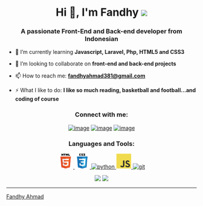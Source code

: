 <h1 align="center">Hi 👋, I'm Fandhy <img height="40" src="https://emoji.gg/assets/emoji/7333-parrotdance.gif"></h1>
<h3 align="center">A passionate Front-End and Back-end developer from Indonesian</h3>

- 🌱 I’m currently learning **Javascript, Laravel, Php, HTML5 and CSS3**

- 👯 I’m looking to collaborate on **front-end and back-end projects**

- 📫 How to reach me: **fandhyahmad381@gmail.com**

- ⚡ What I like to do: **I like so much reading, basketball and football...and coding of course**

<h3 align="center">Connect with me:</h3>
<div align="center">

[![image](https://img.shields.io/badge/LinkedIn-0077B5?style=for-the-badge&logo=linkedin&logoColor=white)](https://www.linkedin.com/in/fandhy-ahmad-52b535214/)
[![image](https://img.shields.io/badge/Instagram-E4405F?style=for-the-badge&logo=instagram&logoColor=white)](https://www.instagram.com/fandhy_ahmad07/)
[![image](https://img.shields.io/badge/Gmail-D14836?style=for-the-badge&logo=gmail&logoColor=white)](mailto:fandhyahmad381@gmail.com)

</div>

<h3 align="center">Languages and Tools:</h3>

<p align="center"> 
  <a href="https://www.w3schools.com/html/" target="_blank"> 
    <img src="https://raw.githubusercontent.com/devicons/devicon/master/icons/html5/html5-original-wordmark.svg" alt="html5" width="40" height="40"/> 
  </a>
  <a href="https://www.w3schools.com/css/" target="_blank"> 
    <img src="https://raw.githubusercontent.com/devicons/devicon/master/icons/css3/css3-original-wordmark.svg" alt="css3" width="40" height="40"/> 
  </a> 
  <a href="https://laravel.com/" target="_blank"> 
    <img src="https://raw.githubusercontent.com/devicons/devicon/master/icons/javascript/laravel-original.svg" alt="python" width="40" height="40"/> 
  </a>  
  <a href="https://javascript.info/" target="_blank"> 
    <img src="https://raw.githubusercontent.com/devicons/devicon/master/icons/javascript/javascript-original.svg" alt="javascript" width="40" height="40"/> 
  </a> 
  <a href="https://git-scm.com/" target="_blank"> 
    <img src="https://www.vectorlogo.zone/logos/git-scm/git-scm-icon.svg" alt="git" width="40" height="40"/> 
  </a>
</p>

<p align= "center">
  <img height= "150" src="https://github-readme-stats.vercel.app/api?username=FandhyAm&theme=react&show_icons=true&include_all_commits=true" />
  <img height= "150" src="https://github-readme-stats.vercel.app/api/top-langs/?username=FandhyAm&theme=react&layout=compact" />
</p>

---

[Fandhy Ahmad](https://github.com/FandhyAm)
